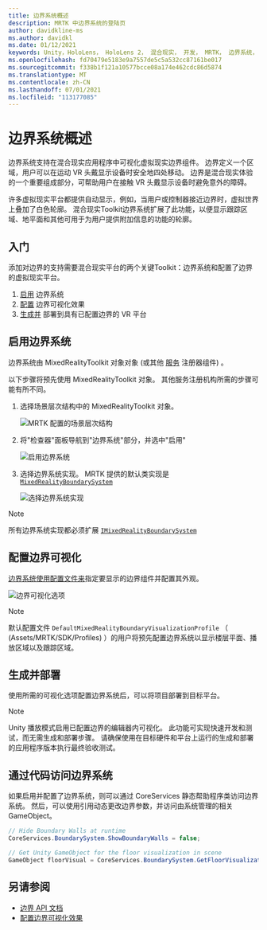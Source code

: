 ```yaml
---
title: 边界系统概述
description: MRTK 中边界系统的登陆页
author: davidkline-ms
ms.author: davidkl
ms.date: 01/12/2021
keywords: Unity，HoloLens， HoloLens 2， 混合现实， 开发， MRTK， 边界系统，
ms.openlocfilehash: fd70479e5183e9a7557de5c5a532cc87161be017
ms.sourcegitcommit: f338b1f121a10577bcce08a174e462cdc86d5874
ms.translationtype: MT
ms.contentlocale: zh-CN
ms.lasthandoff: 07/01/2021
ms.locfileid: "113177085"
---
```

# <a name="boundary-system-overview"></a>边界系统概述

边界系统支持在混合现实应用程序中可视化虚拟现实边界组件。 边界定义一个区域，用户可以在运动 VR 头戴显示设备时安全地四处移动。 边界是混合现实体验的一个重要组成部分，可帮助用户在接触 VR 头戴显示设备时避免意外的障碍。

许多虚拟现实平台都提供自动显示，例如，当用户或控制器接近边界时，虚拟世界上叠加了白色轮廓。 混合现实Toolkit边界系统扩展了此功能，以便显示跟踪区域、地平面和其他可用于为用户提供附加信息的功能的轮廓。

## <a name="getting-started"></a>入门

添加对边界的支持需要混合现实平台的两个关键Toolkit：边界系统和配置了边界的虚拟现实平台。

1. [启用](#enable-boundary-system) 边界系统
2. [配置](#configure-boundary-visualization) 边界可视化效果
3. [生成并](#build-and-deploy) 部署到具有已配置边界的 VR 平台

## <a name="enable-boundary-system"></a>启用边界系统

边界系统由 MixedRealityToolkit 对象对象 (或其他 [服务](xref:Microsoft.MixedReality.Toolkit.IMixedRealityServiceRegistrar) 注册器组件) 。

以下步骤将预先使用 MixedRealityToolkit 对象。 其他服务注册机构所需的步骤可能有所不同。

1. 选择场景层次结构中的 MixedRealityToolkit 对象。

    ![MRTK 配置的场景层次结构](../images/MRTK_ConfiguredHierarchy.png)

1. 将"检查器"面板导航到"边界系统"部分，并选中"启用"

    ![启用边界系统](../images/boundary/MRTKConfig_Boundary.png)

1. 选择边界系统实现。 MRTK 提供的默认类实现是 [`MixedRealityBoundarySystem`](xref:Microsoft.MixedReality.Toolkit.Boundary.MixedRealityBoundarySystem)

    ![选择边界系统实现](../images/boundary/BoundarySelectSystemType.png)

> [!NOTE]
> 所有边界系统实现都必须扩展 [`IMixedRealityBoundarySystem`](xref:Microsoft.MixedReality.Toolkit.Boundary.IMixedRealityBoundarySystem)

## <a name="configure-boundary-visualization"></a>配置边界可视化

[边界系统使用配置文件来](configuring-boundary-visualization.md)指定要显示的边界组件并配置其外观。

![边界可视化选项](../images/boundary/BoundaryVisualizationProfile.png)

> [!NOTE]
> 默认配置文件 `DefaultMixedRealityBoundaryVisualizationProfile` （ (Assets/MRTK/SDK/Profiles) ）的用户将预先配置边界系统以显示楼层平面、播放区域以及跟踪区域。

## <a name="build-and-deploy"></a>生成并部署

使用所需的可视化选项配置边界系统后，可以将项目部署到目标平台。

> [!NOTE]
> Unity 播放模式启用已配置边界的编辑器内可视化。 此功能可实现快速开发和测试，而无需生成和部署步骤。 请确保使用在目标硬件和平台上运行的生成和部署的应用程序版本执行最终验收测试。

## <a name="accessing-boundary-system-via-code"></a>通过代码访问边界系统

如果启用并配置了边界系统，则可以通过 CoreServices 静态帮助程序类访问边界系统。 然后，可以使用引用动态更改边界参数，并访问由系统管理的相关 GameObject。

```c#
// Hide Boundary Walls at runtime
CoreServices.BoundarySystem.ShowBoundaryWalls = false;

// Get Unity GameObject for the floor visualization in scene
GameObject floorVisual = CoreServices.BoundarySystem.GetFloorVisualization();
```

## <a name="see-also"></a>另请参阅

- [边界 API 文档](xref:Microsoft.MixedReality.Toolkit.Boundary)
- [配置边界可视化效果](configuring-boundary-visualization.md)
